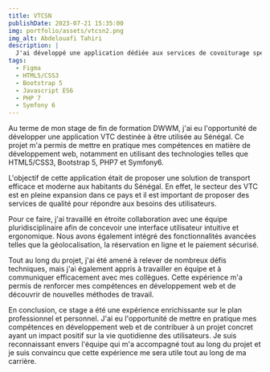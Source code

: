 ```yaml
---
title: VTCSN
publishDate: 2023-07-21 15:35:00
img: portfolio/assets/vtcsn2.png
img_alt: Abdelouafi Tahiri
description: |
  J'ai développé une application dédiée aux services de covoiturage spécifiquement pour le Sénégal.
tags:
  - Figma
  - HTML5/CSS3
  - Bootstrap 5
  - Javascript ES6
  - PHP 7
  - Symfony 6
---
```


Au terme de mon stage de fin de formation DWWM, j'ai eu l'opportunité de développer une application VTC destinée à être utilisée au Sénégal. Ce projet m'a permis de mettre en pratique mes compétences en matière de développement web, notamment en utilisant des technologies telles que HTML5/CSS3, Bootstrap 5, PHP7 et Symfony6.

L'objectif de cette application était de proposer une solution de transport efficace et moderne aux habitants du Sénégal. En effet, le secteur des VTC est en pleine expansion dans ce pays et il est important de proposer des services de qualité pour répondre aux besoins des utilisateurs.

Pour ce faire, j'ai travaillé en étroite collaboration avec une équipe pluridisciplinaire afin de concevoir une interface utilisateur intuitive et ergonomique. Nous avons également intégré des fonctionnalités avancées telles que la géolocalisation, la réservation en ligne et le paiement sécurisé.

Tout au long du projet, j'ai été amené à relever de nombreux défis techniques, mais j'ai également appris à travailler en équipe et à communiquer efficacement avec mes collègues. Cette expérience m'a permis de renforcer mes compétences en développement web et de découvrir de nouvelles méthodes de travail.

En conclusion, ce stage a été une expérience enrichissante sur le plan professionnel et personnel. J'ai eu l'opportunité de mettre en pratique mes compétences en développement web et de contribuer à un projet concret ayant un impact positif sur la vie quotidienne des utilisateurs. Je suis reconnaissant envers l'équipe qui m'a accompagné tout au long du projet et je suis convaincu que cette expérience me sera utile tout au long de ma carrière.
